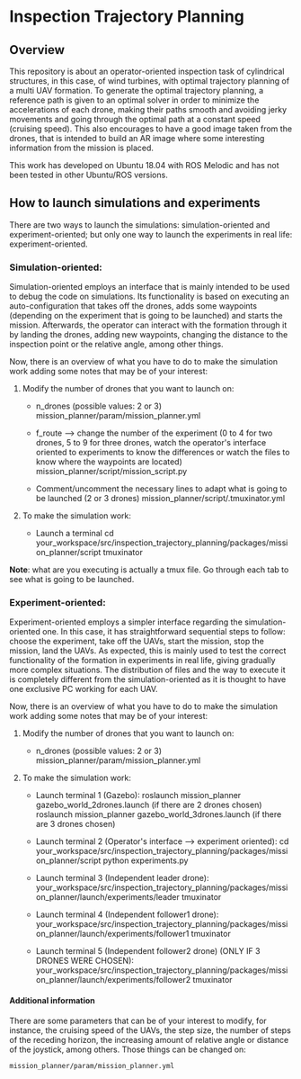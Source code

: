 # Inspection Trajectory Planning
## Overview
This repository is about an operator-oriented inspection task of cylindrical structures, in this case, of wind turbines, with optimal trajectory planning of a multi UAV formation. To generate the optimal trajectory planning, a reference path is given to an optimal solver in order to minimize the accelerations of each drone, making their paths smooth and avoiding jerky movements and going through the optimal path at a constant speed (cruising speed). This also encourages to have a good image taken from the drones, that is intended to build an AR image where some interesting information from the mission is placed.

This work has developed on Ubuntu 18.04 with ROS Melodic and has not been tested in other Ubuntu/ROS versions.

## How to launch simulations and experiments
There are two ways to launch the simulations: simulation-oriented and experiment-oriented; but only one way to launch the experiments in real life: experiment-oriented.

### Simulation-oriented:
Simulation-oriented employs an interface that is mainly intended to be used to debug the code on simulations. Its functionality is based on executing an auto-configuration that takes off the drones, adds some waypoints (depending on the experiment that is going to be launched) and starts the mission. Afterwards, the operator can interact with the formation through it by landing the drones, adding new waypoints, changing the distance to the inspection point or the relative angle, among other things.

Now, there is an overview of what you have to do to make the simulation work adding some notes that may be of your interest:

1. Modify the number of drones that you want to launch on:
    * n_drones (possible values: 2 or 3)
    mission_planner/param/mission_planner.yml
    
    * f_route --> change the number of the experiment (0 to 4 for two drones, 5 to 9 for three drones, watch the operator's interface oriented to experiments to know the differences or watch the files to know where the waypoints are located)
    mission_planner/script/mission_script.py

    * Comment/uncomment the necessary lines to adapt what is going to be launched (2 or 3 drones)
    mission_planner/script/.tmuxinator.yml

2. To make the simulation work:
    * Launch a terminal
    cd your_workspace/src/inspection_trajectory_planning/packages/mission_planner/script
    tmuxinator

**Note**: what are you executing is actually a tmux file. Go through each tab to see what is going to be launched.

### Experiment-oriented:
Experiment-oriented employs a simpler interface regarding the simulation-oriented one. In this case, it has straightforward sequential steps to follow: choose the experiment, take off the UAVs, start the mission, stop the mission, land the UAVs. As expected, this is mainly used to test the correct functionality of the formation in experiments in real life, giving gradually more complex situations. The distribution of files and the way to execute it is completely different from the simulation-oriented as it is thought to have one exclusive PC working for each UAV.

Now, there is an overview of what you have to do to make the simulation work adding some notes that may be of your interest:

1. Modify the number of drones that you want to launch on:
    * n_drones (possible values: 2 or 3)
    mission_planner/param/mission_planner.yml

2. To make the simulation work:
    * Launch terminal 1 (Gazebo):
    roslaunch mission_planner gazebo_world_2drones.launch (if there are 2 drones chosen)
    roslaunch mission_planner gazebo_world_3drones.launch (if there are 3 drones chosen)

    * Launch terminal 2 (Operator's interface --> experiment oriented):
    cd your_workspace/src/inspection_trajectory_planning/packages/mission_planner/script
    python experiments.py

    * Launch terminal 3 (Independent leader drone):
    your_workspace/src/inspection_trajectory_planning/packages/mission_planner/launch/experiments/leader
    tmuxinator
    
    * Launch terminal 4 (Independent follower1 drone):
    your_workspace/src/inspection_trajectory_planning/packages/mission_planner/launch/experiments/follower1
    tmuxinator
    
    * Launch terminal 5 (Independent follower2 drone) (ONLY IF 3 DRONES WERE CHOSEN):
    your_workspace/src/inspection_trajectory_planning/packages/mission_planner/launch/experiments/follower2
    tmuxinator

#### Additional information
There are some parameters that can be of your interest to modify, for instance, the cruising speed of the UAVs, the step size, the number of steps of the receding horizon, the increasing amount of relative angle or distance of the joystick, among others. Those things can be changed on:

    mission_planner/param/mission_planner.yml

